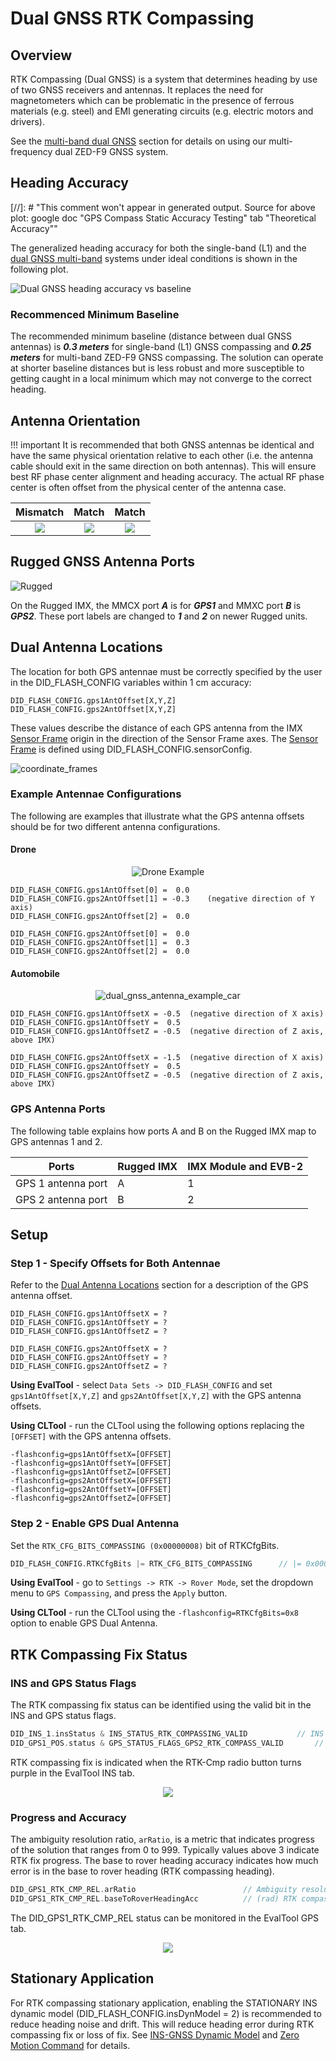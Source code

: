 # Dual GNSS RTK Compassing

## Overview

RTK Compassing (Dual GNSS) is a system that determines heading by use of two GNSS receivers and antennas.  It replaces the need for magnetometers which can be problematic in the presence of ferrous materials (e.g. steel) and EMI generating circuits (e.g. electric motors and drivers).  

See the [multi-band dual GNSS](../multi_band_gnss/#evb-2-to-dual-zed-f9-interface) section for details on using our multi-frequency dual ZED-F9 GNSS system.

## Heading Accuracy

[//]: # "This comment won't appear in generated output. Source for above plot: google doc "GPS Compass Static Accuracy Testing" tab "Theoretical Accuracy""

The generalized heading accuracy for both the single-band (L1) and the [dual GNSS multi-band](https://inertialsense.com/product/dual-compassing-ins-sensor-series-5-ruggedized-module/) systems under ideal conditions is shown in the following plot.  

![Dual GNSS heading accuracy vs baseline](images/dual_f9p_heading_accuracy_vs_baseline.png) 

### Recommenced Minimum Baseline

The recommended minimum baseline (distance between dual GNSS antennas) is ***0.3 meters*** for single-band (L1) GNSS compassing and ***0.25 meters*** for multi-band ZED-F9 GNSS compassing.  The solution can operate at shorter baseline distances but is less robust and more susceptible to getting caught in a local minimum which may not converge to the correct heading.

## Antenna Orientation 

!!! important
    It is recommended that both GNSS antennas be identical and have the same physical orientation relative to each other (i.e. the antenna cable should exit in the same direction on both antennas).  This will ensure best RF phase center alignment and heading accuracy.  The actual RF phase center is often offset from the physical center of the antenna case.   

|                        Mismatch                        |                          Match                          |                          Match                           |
| :----------------------------------------------------: | :-----------------------------------------------------: | :------------------------------------------------------: |
| ![](images/dual_gnss_antennas_rel_orientation_bad.png) | ![](images/dual_gnss_antennas_rel_orientation_good.png) | ![](images/dual_gnss_antennas_rel_orientation_good2.png) |

## Rugged GNSS Antenna Ports

![Rugged](../images/uINS_rugged_thumb.jpg)

On the Rugged IMX, the MMCX port ***A*** is for ***GPS1*** and MMXC port ***B*** is ***GPS2***.  These port labels are changed to ***1*** and ***2*** on newer Rugged units.

## Dual Antenna Locations

The location for both GPS antennae must be correctly specified by the user in the DID_FLASH_CONFIG variables within 1 cm accuracy:

```
DID_FLASH_CONFIG.gps1AntOffset[X,Y,Z]
DID_FLASH_CONFIG.gps2AntOffset[X,Y,Z]
```

These values describe the distance of each GPS antenna from the IMX [Sensor Frame](../../reference/coordinate_frames/#sensor-frame) origin in the direction of the Sensor Frame axes.  The [Sensor Frame](../../reference/coordinate_frames/#sensor-frame) is defined using DID_FLASH_CONFIG.sensorConfig.

![coordinate_frames](../images/coordinate_frames.png)

### Example Antennae Configurations

The following are examples that illustrate what the GPS antenna offsets should be for two different antenna configurations. 

#### Drone

<center>

![Drone Example](images/dual_gnss_antenna_example_drone.svg)

</center>

```
DID_FLASH_CONFIG.gps1AntOffset[0] =  0.0
DID_FLASH_CONFIG.gps2AntOffset[1] = -0.3	(negative direction of Y axis)
DID_FLASH_CONFIG.gps2AntOffset[2] =  0.0

DID_FLASH_CONFIG.gps2AntOffset[0] =  0.0
DID_FLASH_CONFIG.gps2AntOffset[1] =  0.3
DID_FLASH_CONFIG.gps2AntOffset[2] =  0.0
```

#### Automobile

<center>

![dual_gnss_antenna_example_car](images/dual_gnss_antenna_example_car.svg)

</center>

```
DID_FLASH_CONFIG.gps1AntOffsetX = -0.5	(negative direction of X axis)
DID_FLASH_CONFIG.gps1AntOffsetY =  0.5
DID_FLASH_CONFIG.gps1AntOffsetZ = -0.5	(negative direction of Z axis, above IMX)

DID_FLASH_CONFIG.gps2AntOffsetX = -1.5	(negative direction of X axis)
DID_FLASH_CONFIG.gps2AntOffsetY =  0.5
DID_FLASH_CONFIG.gps2AntOffsetZ = -0.5  (negative direction of Z axis, above IMX)
```

### GPS Antenna Ports

The following table explains how ports A and B on the Rugged IMX map to GPS antennas 1 and 2.

| Ports              | Rugged IMX | IMX Module and EVB-2 |
| ------------------ | ----------- | --------------------- |
| GPS 1 antenna port | A           | 1                     |
| GPS 2 antenna port | B           | 2                     |

## **Setup**

### Step 1 - Specify Offsets for Both Antennae 

Refer to the [Dual Antenna Locations](#dual-antenna-locations) section for a description of the GPS antenna offset. 

```
DID_FLASH_CONFIG.gps1AntOffsetX = ?
DID_FLASH_CONFIG.gps1AntOffsetY = ?
DID_FLASH_CONFIG.gps1AntOffsetZ = ?

DID_FLASH_CONFIG.gps2AntOffsetX = ?
DID_FLASH_CONFIG.gps2AntOffsetY = ?
DID_FLASH_CONFIG.gps2AntOffsetZ = ?
```

**Using EvalTool** - select `Data Sets -> DID_FLASH_CONFIG` and set `gps1AntOffset[X,Y,Z]` and `gps2AntOffset[X,Y,Z]` with the GPS antenna offsets. 

**Using CLTool** - run the CLTool using the following options replacing the `[OFFSET]`  with the GPS antenna offsets.

```
-flashconfig=gps1AntOffsetX=[OFFSET] 
-flashconfig=gps1AntOffsetY=[OFFSET] 
-flashconfig=gps1AntOffsetZ=[OFFSET]
-flashconfig=gps2AntOffsetX=[OFFSET] 
-flashconfig=gps2AntOffsetY=[OFFSET] 
-flashconfig=gps2AntOffsetZ=[OFFSET] 
```

### Step 2 - Enable GPS Dual Antenna 

Set the `RTK_CFG_BITS_COMPASSING (0x00000008)` bit of RTKCfgBits.

```c++
DID_FLASH_CONFIG.RTKCfgBits |= RTK_CFG_BITS_COMPASSING		// |= 0x00000008
```

**Using EvalTool** - go to `Settings -> RTK -> Rover Mode`, set the dropdown menu to `GPS Compassing`, and press the `Apply` button. 

**Using CLTool** - run the CLTool using the  `-flashconfig=RTKCfgBits=0x8` option to enable GPS Dual Antenna.

## RTK Compassing Fix Status

### INS and GPS Status Flags

The RTK compassing fix status can be identified using the valid bit in the INS and GPS status flags.

```c++
DID_INS_1.insStatus & INS_STATUS_RTK_COMPASSING_VALID			// INS status
DID_GPS1_POS.status & GPS_STATUS_FLAGS_GPS2_RTK_COMPASS_VALID		// GPS status
```

RTK compassing fix is indicated when the RTK-Cmp radio button turns purple in the EvalTool INS tab.

<center>

![](images/rtk_compassing_fix.png)

</center>

### Progress and Accuracy

The ambiguity resolution ratio, `arRatio`, is a metric that indicates progress of the solution that ranges from 0 to 999.  Typically values above 3 indicate RTK fix progress.  The base to rover heading accuracy indicates how much error is in the base to rover heading (RTK compassing heading). 

```c++
DID_GPS1_RTK_CMP_REL.arRatio						// Ambiguity resolution ratio
DID_GPS1_RTK_CMP_REL.baseToRoverHeadingAcc			// (rad) RTK compassing accuracy
```

The DID_GPS1_RTK_CMP_REL status can be monitored in the EvalTool GPS tab.

<center>

![](images/rtk_compassing_status.png)

</center>

## Stationary Application

For RTK compassing stationary application, enabling the STATIONARY INS dynamic model (DID_FLASH_CONFIG.insDynModel = 2) is recommended to reduce heading noise and drift.  This will reduce heading error during RTK compassing fix or loss of fix.  See [INS-GNSS Dynamic Model](../../application-config/imu_ins_gnss_configuration/#ins-gnss-dynamic-model) and [Zero Motion Command](../../application-config/zero_motion_command) for details.  